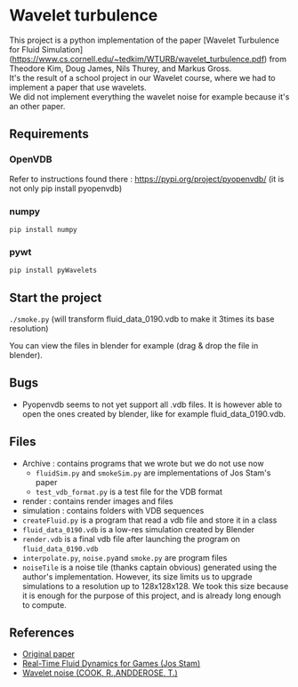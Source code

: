 # Wavelet turbulence

This project is a python implementation of the paper [Wavelet Turbulence for Fluid Simulation]
(https://www.cs.cornell.edu/~tedkim/WTURB/wavelet_turbulence.pdf) from Theodore Kim, Doug James, Nils Thurey, and Markus Gross.   
It's the result of a school project in our Wavelet course, where we had to implement a paper that use wavelets.   
We did not implement everything the wavelet noise for example because it's an other paper.

## Requirements
### OpenVDB
Refer to instructions found there : https://pypi.org/project/pyopenvdb/ (it is not only pip install pyopenvdb)

### numpy
`pip install numpy`

### pywt
`pip install pyWavelets`

## Start the project

`./smoke.py`
(will transform fluid_data_0190.vdb to make it 3times its base resolution)

You can view the files in blender for example (drag & drop the file in blender).

## Bugs
 - Pyopenvdb seems to not yet support all .vdb files. It is however able to open the ones created by blender, like for example fluid_data_0190.vdb.

## Files
 - Archive : contains programs that we wrote but we do not use now
    - `fluidSim.py` and `smokeSim.py` are implementations of Jos Stam's paper
    - `test_vdb_format.py` is a test file for the VDB format
 - render : contains render images and files
 - simulation : contains folders with VDB sequences
 - `createFluid.py` is a program that read a vdb file and store it in a class
 - `fluid_data_0190.vdb` is a low-res simulation created by Blender
 - `render.vdb` is a final vdb file after launching the program on `fluid_data_0190.vdb`
 - `interpolate.py`, `noise.py`and `smoke.py` are program files
 - `noiseTile` is a noise tile (thanks captain obvious) generated using the author's implementation. However, its size limits us to upgrade simulations to a resolution up to 128x128x128. We took this size because it is enough for the purpose of this project, and is already long enough to compute.

## References
 - [Original paper](https://www.cs.cornell.edu/~tedkim/WTURB/)
 - [Real-Time Fluid Dynamics for Games (Jos Stam)](https://www.dgp.toronto.edu/public_user/stam/reality/Research/pdf/GDC03.pdf)
 - [Wavelet noise (COOK, R.,ANDDEROSE, T.)](https://graphics.pixar.com/library/WaveletNoise/paper.pdf)